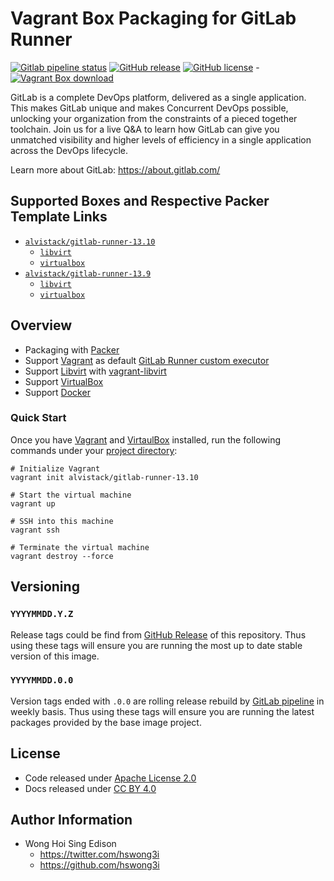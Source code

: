 # Vagrant Box Packaging for GitLab Runner

[![Gitlab pipeline status](https://img.shields.io/gitlab/pipeline/alvistack/vagrant-gitlab-runner/master)](https://gitlab.com/alvistack/vagrant-gitlab-runner/-/pipelines)
[![GitHub release](https://img.shields.io/github/release/alvistack/vagrant-gitlab-runner.svg)](https://github.com/alvistack/vagrant-gitlab-runner/releases)
[![GitHub license](https://img.shields.io/github/license/alvistack/vagrant-gitlab-runner.svg)](https://github.com/alvistack/vagrant-gitlab-runner/blob/master/LICENSE)
\-[![Vagrant Box download](https://img.shields.io/badge/dynamic/json?label=alvistack%2Fgitlab-runner-13.10&query=%24.boxes%5B%3A1%5D.downloads&url=https%3A%2F%2Fapp.vagrantup.com%2Fapi%2Fv1%2Fsearch%3Fq%3Dalvistack%2Fgitlab-runner-13.10)](https://app.vagrantup.com/alvistack/boxes/gitlab-runner-13.10)

GitLab is a complete DevOps platform, delivered as a single application. This makes GitLab unique and makes Concurrent DevOps possible, unlocking your organization from the constraints of a pieced together toolchain. Join us for a live Q\&A to learn how GitLab can give you unmatched visibility and higher levels of efficiency in a single application across the DevOps lifecycle.

Learn more about GitLab: <https://about.gitlab.com/>

## Supported Boxes and Respective Packer Template Links

  - [`alvistack/gitlab-runner-13.10`](https://app.vagrantup.com/alvistack/boxes/gitlab-runner-13.10)
      - [`libvirt`](https://github.com/alvistack/vagrant-gitlab-runner/blob/master/packer/libvirt-13.10/packer.json)
      - [`virtualbox`](https://github.com/alvistack/vagrant-gitlab-runner/blob/master/packer/virtualbox-13.10/packer.json)
  - [`alvistack/gitlab-runner-13.9`](https://app.vagrantup.com/alvistack/boxes/gitlab-runner-13.9)
      - [`libvirt`](https://github.com/alvistack/vagrant-gitlab-runner/blob/master/packer/libvirt-13.9/packer.json)
      - [`virtualbox`](https://github.com/alvistack/vagrant-gitlab-runner/blob/master/packer/virtualbox-13.9/packer.json)

## Overview

  - Packaging with [Packer](https://www.packer.io/)
  - Support [Vagrant](https://www.vagrantup.com/) as default [GitLab Runner custom executor](https://docs.gitlab.com/runner/executors/README.html)
  - Support [Libvirt](https://libvirt.org/) with [vagrant-libvirt](https://github.com/vagrant-libvirt/vagrant-libvirt)
  - Support [VirtualBox](https://www.virtualbox.org/)
  - Support [Docker](https://www.docker.com/)

### Quick Start

Once you have [Vagrant](https://www.vagrantup.com/docs/installation) and [VirtaulBox](https://www.virtualbox.org/) installed, run the following commands under your [project directory](https://learn.hashicorp.com/tutorials/vagrant/getting-started-project-setup?in=vagrant/getting-started):

    # Initialize Vagrant
    vagrant init alvistack/gitlab-runner-13.10
    
    # Start the virtual machine
    vagrant up
    
    # SSH into this machine
    vagrant ssh
    
    # Terminate the virtual machine
    vagrant destroy --force

## Versioning

### `YYYYMMDD.Y.Z`

Release tags could be find from [GitHub Release](https://github.com/alvistack/vagrant-gitlab-runner/releases) of this repository. Thus using these tags will ensure you are running the most up to date stable version of this image.

### `YYYYMMDD.0.0`

Version tags ended with `.0.0` are rolling release rebuild by [GitLab pipeline](https://gitlab.com/alvistack/vagrant-gitlab-runner/-/pipelines) in weekly basis. Thus using these tags will ensure you are running the latest packages provided by the base image project.

## License

  - Code released under [Apache License 2.0](LICENSE)
  - Docs released under [CC BY 4.0](http://creativecommons.org/licenses/by/4.0/)

## Author Information

  - Wong Hoi Sing Edison
      - <https://twitter.com/hswong3i>
      - <https://github.com/hswong3i>
